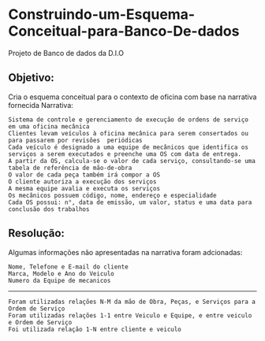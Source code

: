 # Construindo-um-Esquema-Conceitual-para-Banco-De-dados

Projeto de Banco de dados da D.I.O

## Objetivo:

Cria o esquema conceitual para o contexto de oficina com base na narrativa fornecida
Narrativa:

    Sistema de controle e gerenciamento de execução de ordens de serviço em uma oficina mecânica
    Clientes levam veículos à oficina mecânica para serem consertados ou para passarem por revisões  periódicas
    Cada veículo é designado a uma equipe de mecânicos que identifica os serviços a serem executados e preenche uma OS com data de entrega.
    A partir da OS, calcula-se o valor de cada serviço, consultando-se uma tabela de referência de mão-de-obra
    O valor de cada peça também irá compor a OS
    O cliente autoriza a execução dos serviços
    A mesma equipe avalia e executa os serviços
    Os mecânicos possuem código, nome, endereço e especialidade
    Cada OS possui: n°, data de emissão, um valor, status e uma data para conclusão dos trabalhos
 
 ## Resolução:
  Algumas informações não apresentadas na narrativa foram adcionadas:
	
	Nome, Telefone e E-mail do cliente
	Marca, Modelo e Ano do Veiculo
	Numero da Equipe de mecanicos
	
-----

	Foram utilizadas relações N-M da mão de Obra, Peças, e Serviços para a Ordem de Serviço
	Foram utilizadas relações 1-1 entre Veiculo e Equipe, e entre veiculo e Ordem de Serviço
	Foi utilizada relação 1-N entre cliente e veiculo  

